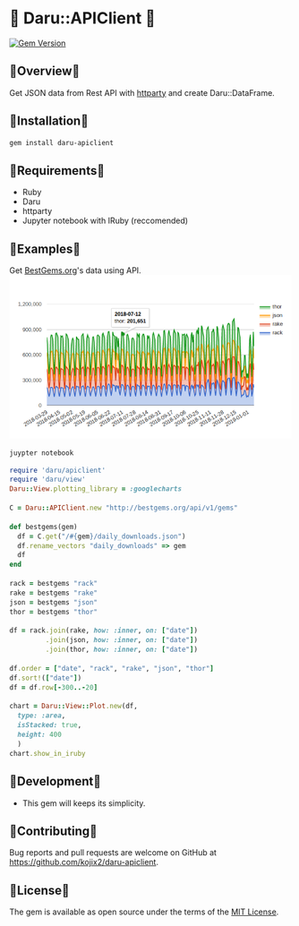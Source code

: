 # 🔶 Daru::APIClient 🔶

[![Gem Version](https://badge.fury.io/rb/daru-apiclient.svg)](https://badge.fury.io/rb/daru-apiclient)

## 🔸Overview🔸
Get JSON data from Rest API with [httparty](https://github.com/jnunemaker/httparty) and create Daru::DataFrame. 

## 🔸Installation🔸

```bash
gem install daru-apiclient
```

## 🔸Requirements🔸

* Ruby
* Daru
* httparty
* Jupyter notebook with IRuby (reccomended)

## 🔸Examples🔸
Get [BestGems.org](http://bestgems.org/)'s data using API.
![alt text](https://raw.githubusercontent.com/kojix2/daru-apiclient/master/notebook/daru-apiclient.png)
```bash
juypter notebook
```

```ruby
require 'daru/apiclient'
require 'daru/view'
Daru::View.plotting_library = :googlecharts

C = Daru::APIClient.new "http://bestgems.org/api/v1/gems"

def bestgems(gem)
  df = C.get("/#{gem}/daily_downloads.json")
  df.rename_vectors "daily_downloads" => gem
  df
end

rack = bestgems "rack"
rake = bestgems "rake"
json = bestgems "json"
thor = bestgems "thor"

df = rack.join(rake, how: :inner, on: ["date"])
         .join(json, how: :inner, on: ["date"])
         .join(thor, how: :inner, on: ["date"])

df.order = ["date", "rack", "rake", "json", "thor"]
df.sort!(["date"])
df = df.row[-300..-20]

chart = Daru::View::Plot.new(df,
  type: :area,
  isStacked: true,
  height: 400
  )
chart.show_in_iruby
```

## 🔸Development🔸
* This gem will keeps its simplicity.

## 🔸Contributing🔸

Bug reports and pull requests are welcome on GitHub at https://github.com/kojix2/daru-apiclient.

## 🔸License🔸

The gem is available as open source under the terms of the [MIT License](https://opensource.org/licenses/MIT).
